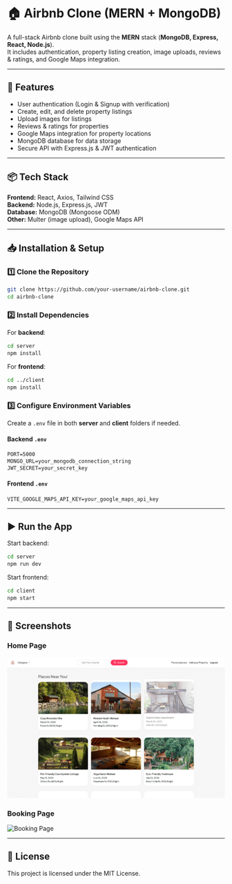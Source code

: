# 🏠 Airbnb Clone (MERN + MongoDB)

A full-stack Airbnb clone built using the **MERN** stack (**MongoDB, Express, React, Node.js**).  
It includes authentication, property listing creation, image uploads, reviews & ratings, and Google Maps integration.

---

## 🚀 Features
- User authentication (Login & Signup with verification)
- Create, edit, and delete property listings
- Upload images for listings
- Reviews & ratings for properties
- Google Maps integration for property locations
- MongoDB database for data storage
- Secure API with Express.js & JWT authentication

---

## 📦 Tech Stack
**Frontend:** React, Axios, Tailwind CSS  
**Backend:** Node.js, Express.js, JWT  
**Database:** MongoDB (Mongoose ODM)  
**Other:** Multer (image upload), Google Maps API

---

## 📥 Installation & Setup

### 1️⃣ Clone the Repository
```bash
git clone https://github.com/your-username/airbnb-clone.git
cd airbnb-clone
```

### 2️⃣ Install Dependencies
For **backend**:
```bash
cd server
npm install
```
For **frontend**:
```bash
cd ../client
npm install
```

### 3️⃣ Configure Environment Variables
Create a `.env` file in both **server** and **client** folders if needed.

#### **Backend `.env`**
```env
PORT=5000
MONGO_URL=your_mongodb_connection_string
JWT_SECRET=your_secret_key
```

#### **Frontend `.env`**
```env
VITE_GOOGLE_MAPS_API_KEY=your_google_maps_api_key
```

---

## ▶️ Run the App

Start backend:
```bash
cd server
npm run dev
```

Start frontend:
```bash
cd client
npm start
```

---

## 📸 Screenshots

### Home Page
![Home Page](assets/home-page.png)

### Booking Page
![Booking Page](assets/booking-page.png)

---

## 📄 License
This project is licensed under the MIT License.